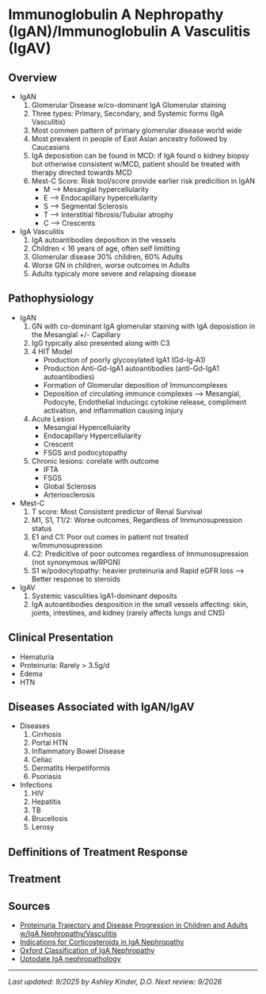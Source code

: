 # **Immunoglobulin A Nephropathy (IgAN)/Immunoglobulin A Vasculitis (IgAV)**
## **Overview**
 * IgAN
      1. Glomerular Disease w/co-dominant IgA Glomerular staining
      2. Three types: Primary, Secondary, and Systemic forms (IgA Vasculitis)
      3. Most commen pattern of primary glomerular disease world wide
      4. Most prevalent in people of East Asian ancestry followed by Caucasians
      5. IgA deposistion can be found in MCD: if IgA found o kidney biopsy but otherwise consistent w/MCD, patient should be treated with therapy directed towards MCD
      6. Mest-C Score: Risk tool/score provide earlier risk predicition in IgAN
         - M --> Mesangial hypercellularity
         - E --> Endocapillary hypercellularity
         - S --> Segmental Sclerosis
         - T --> Interstitial fibrosis/Tubular atrophy
         - C --> Crescents 
 * IgA Vasculitis
      1. IgA autoantibodies deposition in the vessels
      2. Children < 16 years of age, often self limitting
      3. Glomerular disease 30% children, 60% Adults
      4. Worse GN in children, worse outcomes in Adults
      5. Adults typicaly more severe and relapsing disease
## **Pathophysiology**
 * IgAN
      1. GN with co-dominant IgA glomerular staining with IgA deposistion in the Mesangial +/- Capillary
      2. IgG typically also presented along with C3
      3. 4 HIT Model
         - Production of poorly glycosylated IgA1 (Gd-Ig-A1)
         - Production Anti-Gd-IgA1 autoantibodies (anti-Gd-IgA1 autoantibodies)
         - Formation of Glomerular deposition of Immuncomplexes
         - Deposition of circulating immunce complexes --> Mesangial, Podocyte, Endothelial inducingc cytokine release, compliment activation, and inflammation causing injury
    4. Acute Lesion
         - Mesangial Hypercellularity
         - Endocapillary Hypercellularity
         - Crescent
         - FSGS and podocytopathy
     5. Chronic lesions: corelate with outcome
        - IFTA
        - FSGS
        - Global Sclerosis
        - Arteriosclerosis
 * Mest-C
      1. T score: Most Consistent predictor of Renal Survival
      2. M1, S1, T1/2: Worse outcomes, Regardless of Immunosupression status
      3. E1 and C1: Poor out comes in patient not treated w/Immunosupression
      4. C2: Predicitive of poor outcomes regardless of Immunosupression (not synonymous w/RPGN)
      5. S1 w/podocytopathy: heavier proteinuria and Rapid eGFR loss --> Better response to steroids 
 * IgAV
      1. Systemic vasculities IgA1-dominant deposits
      2. IgA autoantibodies desposition in the small vessels affecting: skin, joints, intestines, and kidney (rarely affects lungs and CNS)
## **Clinical Presentation**
 * Hematuria
 * Proteinuria: Rarely > 3.5g/d
 * Edema
 * HTN
## **Diseases Associated with IgAN/IgAV**
* Diseases
  1. Cirrhosis
  2. Portal HTN
  3. Inflammatory Bowel Disease
  4. Celiac
  5. Dermatits Herpetiformis
  6. Psoriasis
* Infections
  1. HIV
  2. Hepatitis 
  3. TB
  4. Brucellosis
  5. Lerosy 
## **Deffinitions of Treatment Response**
## **Treatment**
## **Sources**
 * [Proteinuria Trajectory and Disease Progression in Children and Adults w/IgA Nephropathy/Vasculitis](https://renal.videomed.live/videos/069bdab11e1ce0c48c/2025-07-17-10-20-pathology-of-ig-a-nephropathy-and-ig-a-vasculitis-m-barry-stokes-md)
 * [Indications for Corticosteroids in IgA Nephropathy](https://pubmed.ncbi.nlm.nih.gov/35108391/)
 * [Oxford Classification of IgA Nephropathy](https://pubmed.ncbi.nlm.nih.gov/19571790/)
 * [Uptodate IgA nephropathology](https://www-uptodate-com.ezproxy.ttuhsc.edu/contents/iga-nephropathy-pathogenesis?search=drug%20associated%20iga%20nephropathy&source=search_result&selectedTitle=5~103&usage_type=default&display_rank=5)
---
*Last updated: 9/2025 by Ashley Kinder, D.O.*
*Next review: 9/2026*
